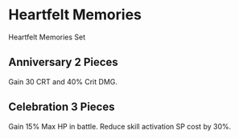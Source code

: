 # Heartfelt Memories

Heartfelt Memories Set

## Anniversary 2 Pieces

Gain 30 CRT and 40% Crit DMG.

## Celebration 3 Pieces

Gain 15% Max HP in battle. Reduce skill activation SP cost by 30%.